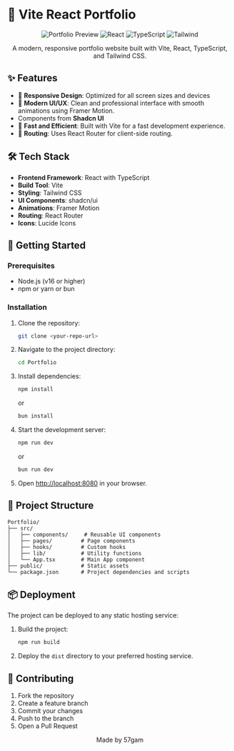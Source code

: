 # 🚀 Vite React Portfolio

<div align="center">

![Portfolio Preview](https://img.shields.io/badge/Portfolio-Live-blue)
![React](https://img.shields.io/badge/React-18.3.1-blue)
![TypeScript](https://img.shields.io/badge/TypeScript-5.5.3-blue)
![Tailwind](https://img.shields.io/badge/Tailwind-3.4.11-blue)

A modern, responsive portfolio website built with Vite, React, TypeScript, and Tailwind CSS.

</div>

## ✨ Features

- 🎨 **Responsive Design**: Optimized for all screen sizes and devices
- 💫 **Modern UI/UX**: Clean and professional interface with smooth animations using Framer Motion.
- Components from **Shadcn UI**
- 🚀 **Fast and Efficient**: Built with Vite for a fast development experience.
- 📝 **Routing**: Uses React Router for client-side routing.

## 🛠️ Tech Stack

- **Frontend Framework**: React with TypeScript
- **Build Tool**: Vite
- **Styling**: Tailwind CSS
- **UI Components**: shadcn/ui
- **Animations**: Framer Motion
- **Routing**: React Router
- **Icons**: Lucide Icons

## 🚀 Getting Started

### Prerequisites

- Node.js (v16 or higher)
- npm or yarn or bun

### Installation

1. Clone the repository:
   ```bash
   git clone <your-repo-url>
   ```

2. Navigate to the project directory:
   ```bash
   cd Portfolio
   ```

3. Install dependencies:
   ```bash
   npm install
   ```
   or
    ```bash
   bun install
   ```

4. Start the development server:
   ```bash
   npm run dev
   ```
    or
    ```bash
   bun run dev
   ```

5. Open [http://localhost:8080](http://localhost:8080) in your browser.

## 📁 Project Structure

```
Portfolio/
├── src/
│   ├── components/     # Reusable UI components
│   ├── pages/         # Page components
│   ├── hooks/         # Custom hooks
│   ├── lib/           # Utility functions
│   └── App.tsx        # Main App component
├── public/            # Static assets
└── package.json       # Project dependencies and scripts
```

## 📦 Deployment

The project can be deployed to any static hosting service:

1. Build the project:
   ```bash
   npm run build
   ```

2. Deploy the `dist` directory to your preferred hosting service.

## 🤝 Contributing

1. Fork the repository
2. Create a feature branch
3. Commit your changes
4. Push to the branch
5. Open a Pull Request

<div align="center">
Made by 57gam
</div>